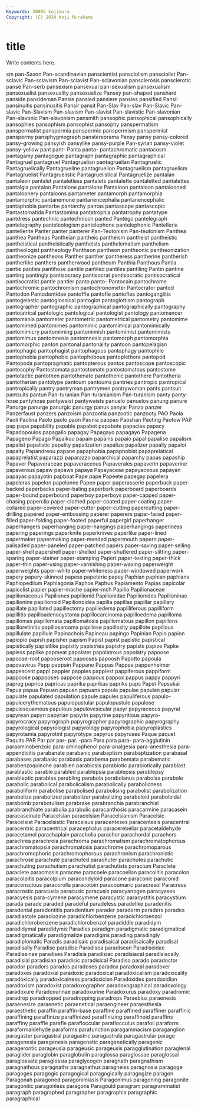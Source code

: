 ```yaml
---
Keywords: 30095 kojimura
Copyright: (C) 2024 Koji Murakami
---
```


# title

Write contents here.



sm pan-Saxon Pan-scandinavian panscientist pansciolism pansciolist Pan-sclavic Pan-sclavism
Pan-sclavist Pan-sclavonian pansclerosis pansclerotic panse Pan-serb pansexism pansexual pan-sexualism pansexualism
pansexualist pansexuality pansexualize Pansey pan-shaped panshard panside pansideman Pansie pansied
pansiere pansies pansified Pansil pansinuitis pansinusitis Pansir pansit Pan-Slav Pan-slav
Pan-Slavic Pan-slavic Pan-Slavism Pan-slavism Pan-slavist Pan-slavistic Pan-slavonian Pan-slavonic Pan-slavonism pansmith
pansophic pansophical pansophically pansophies pansophism pansophist pansophy panspermatism panspermatist panspermia
panspermic panspermism panspermist panspermy pansphygmograph panstereorama Pansy pansy pansy-colored pansy-growing
pansyish pansylike pansy-purple Pan-syrian pansy-violet pansy-yellow pant pant- Panta panta-
pantachromatic pantacosm pantagamy pantagogue pantagraph pantagraphic pantagraphical Pantagruel pantagruel Pantagruelian
pantagruelian Pantagruelic Pantagruelically Pantagrueline pantagruelion Pantagruelism pantagruelism Pantagruelist Pantagruelistic Pantagruelistical
Pantagruelize pantalan pantaleon pantalet pantaletless pantalets pantalette pantaletted pantalettes pantalgia
pantalon Pantalone pantalone Pantaloon pantaloon pantalooned pantaloonery pantaloons pantameter pantamorph
pantamorphia pantamorphic pantanemone pantanencephalia pantanencephalic pantaphobia pantarbe pantarchy pantas pantascope
pantascopic Pantastomatida Pantastomina pantatrophia pantatrophy pantatype pantdress pantechnic pantechnicon panted
Pantego pantelegraph pantelegraphy panteleologism pantelephone pantelephonic Pantelleria pantellerite Panter panter
panterer Pan-Teutonism Pan-teutonism Panthea panthea Pantheas Pantheian pantheic pantheism pantheist
pantheistic pantheistical pantheistically pantheists panthelematism panthelism pantheologist pantheology Pantheon pantheon
pantheonic pantheonization pantheonize pantheons Panther panther pantheress pantherine pantherish pantherlike
panthers pantherwood pantheum Panthia Panthous Pantia pantie panties pantihose pantile
pantiled pantiles pantiling Pantin pantine panting pantingly pantisocracy pantisocrat pantisocratic
pantisocratical pantisocratist pantle pantler panto panto- Pantocain pantochrome pantochromic pantochromism
pantochronometer Pantocrator pantod Pantodon Pantodontidae pantoffle pantofle pantofles pantoganglitis pantogelastic
pantoglossical pantoglot pantoglottism pantograph pantographer pantographic pantographical pantographically pantography pantoiatrical
pantologic pantological pantologist pantology pantomancer pantomania pantometer pantometric pantometrical pantometry
pantomime pantomimed pantomimes pantomimic pantomimical pantomimically pantomimicry pantomiming pantomimish pantomimist
pantomimists pantomimus pantomnesia pantomnesic pantomorph pantomorphia pantomorphic panton pantonal pantonality
pantoon pantopelagian pantophagic pantophagist pantophagous pantophagy pantophile pantophobia pantophobic pantophobous
pantoplethora pantopod Pantopoda pantopragmatic pantopterous pantos pantoscope pantoscopic pantosophy Pantostomata
pantostomate pantostomatous pantostome pantotactic pantothen pantothenate pantothenic pantothere Pantotheria pantotherian
pantotype pantoum pantoums pantries pantropic pantropical pantropically pantry pantryman pantrymen
pantrywoman pants pantsuit pantsuits pantun Pan-turanian Pan-turanianism Pan-turanism panty panty-hose
pantyhose pantywaist pantywaists panuelo panuelos panung panure Panurge panurge panurgic
panurgy panus panyar Panza panzer Panzerfaust panzers panzoism panzootia panzootic
panzooty PAO Paola Paoli Paolina Paolo paolo paon Paonia paopao
Paoshan Paoting Paotow PAP pap papa papability papable papabot papabote
papacies papacy Papadopoulos papagallo papagay Papagayo papagayo Papagena Papageno Papago
Papaikou papain papains papaio papal papalise papalism papalist papalistic papality
papalization papalize papalizer papally papaloi papalty Papandreou papane papaphobia papaphobist
papaprelatical papaprelatist paparazzi paparazzo paparchical paparchy papas papaship Papaver Papaveraceae
papaveraceous Papaverales papaverin papaverine papaverous papaw papaws papaya Papayaceae papayaceous
papayan papayas papayotin papboat Pape pape Papeete papegay papelera papeleras
papelon papelonne Papen paper paperasserie paperback paper-backed paperbacks paper-baling paperbark
paperboard paperboards paper-bound paperbound paperboy paperboys paper-capped paper-chasing paperclip paper-clothed
paper-coated paper-coating paper-collared paper-covered paper-cutter paper-cutting papercutting paper-drilling papered paper-embossing
paperer paperers paper-faced paper-filled paper-folding paper-footed paperful papergirl paperhanger paperhangers
paperhanging paper-hangings paperhangings paperiness papering paperings paperknife paperknives paperlike paper-lined
papermaker papermaking paper-mended papermouth papern paper-palisaded paper-paneled paper-patched papers paper-saving
paper-selling paper-shell papershell paper-shelled paper-shuttered paper-slitting paper-sparing paper-stainer paper-stamping Papert
paper-testing paper-thick paper-thin paper-using paper-varnishing paper-waxing paperweight paperweights paper-white paper-whiteness
paper-windowed paperwork papery papery-skinned papess papeterie papey Paphian paphian paphians
Paphiopedilum Paphlagonia Paphos Paphus Papiamento Papias papicolar papicolist papier papier-mache
papier-mch Papilio Papilionaceae papilionaceous Papiliones papilionid Papilionidae Papilionides Papilioninae papilionine
papilionoid Papilionoidea papilla papillae papillar papillary papillate papillated papillectomy papilledema
papilliferous papilliform papillitis papilloadenocystoma papillocarcinoma papilloedema papilloma papillomas papillomata papillomatosis
papillomatous papillon papillons papilloretinitis papillosarcoma papillose papillosity papillote papillous papillulate
papillule Papinachois Papineau papingo Papinian Papio papion papiopio papish papisher
papism Papist papist papistic papistical papistically papistlike papistly papistries papistry
papists papize Papke papless paplike papmeat papolater papolatrous papolatry papoose
papoose-root papooseroot papooses papoosh Papotto papoula papovavirus Papp pappain Pappano
Pappas Pappea pappenheimer pappescent pappi pappier pappies pappiest pappiferous pappiform
pappoose pappooses pappose pappous pappox pappus pappy pappyri papreg paprica
papricas paprika paprikas papriks paps Papst Papsukai Papua papua Papuan
papuan papuans papula papulae papulan papular papulate papulated papulation papule
papules papuliferous papulo- papuloerythematous papulopustular papulopustule papulose papulosquamous papulous papulovesicular
papyr papyraceous papyral papyrean papyri papyrian papyrin papyrine papyritious papyro-
papyrocracy papyrograph papyrographer papyrographic papyrography papyrological papyrologist papyrology papyrophobia papyroplastics
papyrotamia papyrotint papyrotype papyrus papyruses Paque paquet Paquito PAR Par
par par- par. -para Para para para- para-agglutinin paraaminobenzoic para-aminophenol
para-analgesia para-anesthesia para-appendicitis parabanate parabanic parabaptism parabaptization parabasal parabases parabasic
parabasis parabema parabemata parabematic parabenzoquinone parabien parabiosis parabiotic parabiotically parablast
parablastic parable parabled parablepsia parablepsis parablepsy parableptic parables parabling parabola
parabolanus parabolas parabole parabolic parabolical parabolicalism parabolically parabolicness paraboliform parabolise
parabolised parabolising parabolist parabolization parabolize parabolized parabolizer parabolizing paraboloid paraboloidal
parabomb parabotulism parabrake parabranchia parabranchial parabranchiate parabulia parabulic paracanthosis paracarmine
paracasein paracaseinate Paracelsian paracelsian Paracelsianism Paracelsic Paracelsist Paracelsistic Paracelsus paracenteses
paracentesis paracentral paracentric paracentrical paracephalus paracerebellar paracetaldehyde paracetamol parachaplain paracholia
parachor parachordal parachors parachrea parachroia parachroma parachromatism parachromatophorous parachromatopsia parachromatosis
parachrome parachromoparous parachromophoric parachromophorous parachronism parachronistic parachrose parachute parachuted parachuter
parachutes parachutic parachuting parachutism parachutist parachutists paracium Paraclete paraclete paracmasis
paracme paracoele paracoelian paracolitis paracolon paracolpitis paracolpium paracondyloid paracone paraconic
paraconid paraconscious paracorolla paracotoin paracoumaric paracresol Paracress paracrostic paracusia paracusic
paracusis paracyanogen paracyeses paracyesis para-cymene paracymene paracystic paracystitis paracystium parada
parade paraded paradeful paradeless paradelike paradenitis paradental paradentitis paradentium parader
paraderm paraders parades paradiastole paradiazine paradichlorbenzene paradichlorbenzol paradichlorobenzene paradichlorobenzol paradiddle
paradidym paradidymal paradidymis Paradies paradigm paradigmatic paradigmatical paradigmatically paradigmatize paradigms
parading paradingly paradiplomatic Paradis paradisaic paradisaical paradisaically paradisal paradisally Paradise
paradise Paradisea paradisean Paradiseidae Paradiseinae paradises Paradisia paradisiac paradisiacal paradisiacally
paradisial paradisian paradisic paradisical Paradiso parado paradoctor parador paradors parados
paradoses paradox paradoxal paradoxer paradoxes paradoxial paradoxic paradoxical paradoxicalism paradoxicality
paradoxically paradoxicalness paradoxician Paradoxides paradoxidian paradoxism paradoxist paradoxographer paradoxographical paradoxology
paradoxure Paradoxurinae paradoxurine Paradoxurus paradoxy paradromic paradrop paradropped paradropping paradrops
Paraebius paraenesis paraenesize paraenetic paraenetical paraengineer paraesthesia paraesthetic paraffin paraffin-base
paraffine paraffined paraffiner paraffinic paraffining paraffinize paraffinized paraffinizing paraffinoid paraffins
paraffiny paraffle parafle parafloccular paraflocculus parafoil paraform paraformaldehyde paraforms parafunction
paragammacism paraganglion paragaster paragastral paragastric paragastrula paragastrular parage paragenesia paragenesis
paragenetic paragenetically paragenic paragerontic parageusia parageusic parageusis paragglutination paraglenal paraglider
paraglobin paraglobulin paraglossa paraglossae paraglossal paraglossate paraglossia paraglycogen paragnath paragnathism
paragnathous paragnaths paragnathus paragneiss paragnosia paragoge paragoges paragogic paragogical paragogically
paragogize paragon Paragonah paragoned paragonimiasis Paragonimus paragoning paragonite paragonitic paragonless
paragons Paragould paragram paragrammatist paragraph paragraphed paragrapher paragraphia paragraphic paragraphical
